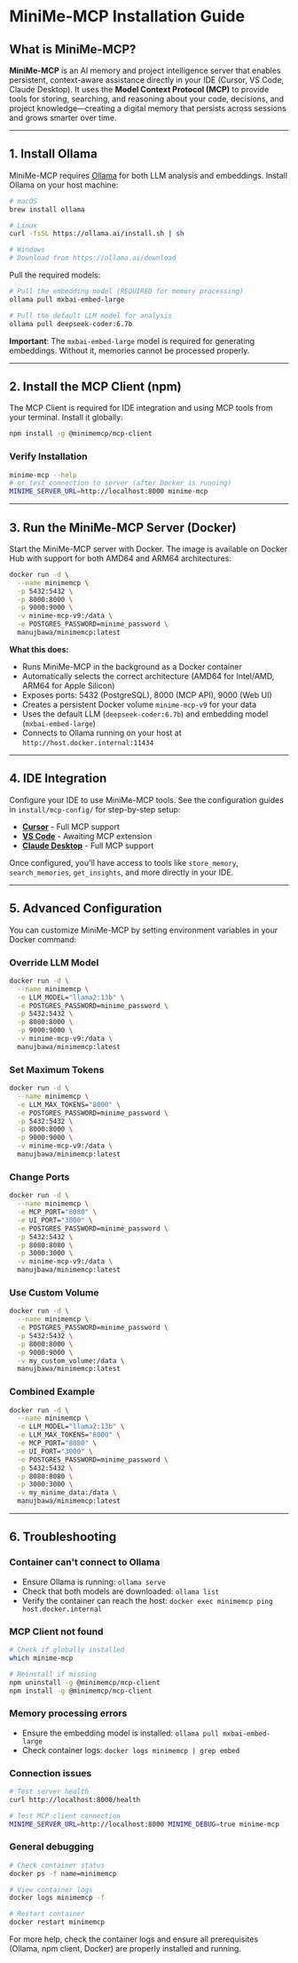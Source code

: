 # MiniMe-MCP Installation Guide

## What is MiniMe-MCP?

**MiniMe-MCP** is an AI memory and project intelligence server that enables persistent, context-aware assistance directly in your IDE (Cursor, VS Code, Claude Desktop). It uses the **Model Context Protocol (MCP)** to provide tools for storing, searching, and reasoning about your code, decisions, and project knowledge—creating a digital memory that persists across sessions and grows smarter over time.

---

## 1. Install Ollama

MiniMe-MCP requires [Ollama](https://ollama.ai/) for both LLM analysis and embeddings. Install Ollama on your host machine:

```bash
# macOS
brew install ollama

# Linux
curl -fsSL https://ollama.ai/install.sh | sh

# Windows
# Download from https://ollama.ai/download
```

Pull the required models:

```bash
# Pull the embedding model (REQUIRED for memory processing)
ollama pull mxbai-embed-large

# Pull the default LLM model for analysis
ollama pull deepseek-coder:6.7b
```

**Important**: The `mxbai-embed-large` model is required for generating embeddings. Without it, memories cannot be processed properly.

---

## 2. Install the MCP Client (npm)

The MCP Client is required for IDE integration and using MCP tools from your terminal. Install it globally:

```bash
npm install -g @minimemcp/mcp-client
```

### Verify Installation

```bash
minime-mcp --help
# or test connection to server (after Docker is running)
MINIME_SERVER_URL=http://localhost:8000 minime-mcp
```

---

## 3. Run the MiniMe-MCP Server (Docker)

Start the MiniMe-MCP server with Docker. The image is available on Docker Hub with support for both AMD64 and ARM64 architectures:

```bash
docker run -d \
  --name minimemcp \
  -p 5432:5432 \
  -p 8000:8000 \
  -p 9000:9000 \
  -v minime-mcp-v9:/data \
  -e POSTGRES_PASSWORD=minime_password \
  manujbawa/minimemcp:latest
```

**What this does:**
- Runs MiniMe-MCP in the background as a Docker container
- Automatically selects the correct architecture (AMD64 for Intel/AMD, ARM64 for Apple Silicon)
- Exposes ports: 5432 (PostgreSQL), 8000 (MCP API), 9000 (Web UI)
- Creates a persistent Docker volume `minime-mcp-v9` for your data
- Uses the default LLM (`deepseek-coder:6.7b`) and embedding model (`mxbai-embed-large`)
- Connects to Ollama running on your host at `http://host.docker.internal:11434`

---

## 4. IDE Integration

Configure your IDE to use MiniMe-MCP tools. See the configuration guides in `install/mcp-config/` for step-by-step setup:

- **[Cursor](mcp-config/cursor/README.md)** - Full MCP support
- **[VS Code](mcp-config/vscode/README.md)** - Awaiting MCP extension
- **[Claude Desktop](mcp-config/claude-code/README.md)** - Full MCP support

Once configured, you'll have access to tools like `store_memory`, `search_memories`, `get_insights`, and more directly in your IDE.

---

## 5. Advanced Configuration

You can customize MiniMe-MCP by setting environment variables in your Docker command:

### Override LLM Model
```bash
docker run -d \
  --name minimemcp \
  -e LLM_MODEL="llama2:13b" \
  -e POSTGRES_PASSWORD=minime_password \
  -p 5432:5432 \
  -p 8000:8000 \
  -p 9000:9000 \
  -v minime-mcp-v9:/data \
  manujbawa/minimemcp:latest
```

### Set Maximum Tokens
```bash
docker run -d \
  --name minimemcp \
  -e LLM_MAX_TOKENS="8000" \
  -e POSTGRES_PASSWORD=minime_password \
  -p 5432:5432 \
  -p 8000:8000 \
  -p 9000:9000 \
  -v minime-mcp-v9:/data \
  manujbawa/minimemcp:latest
```

### Change Ports
```bash
docker run -d \
  --name minimemcp \
  -e MCP_PORT="8080" \
  -e UI_PORT="3000" \
  -e POSTGRES_PASSWORD=minime_password \
  -p 5432:5432 \
  -p 8080:8080 \
  -p 3000:3000 \
  -v minime-mcp-v9:/data \
  manujbawa/minimemcp:latest
```

### Use Custom Volume
```bash
docker run -d \
  --name minimemcp \
  -e POSTGRES_PASSWORD=minime_password \
  -p 5432:5432 \
  -p 8000:8000 \
  -p 9000:9000 \
  -v my_custom_volume:/data \
  manujbawa/minimemcp:latest
```

### Combined Example
```bash
docker run -d \
  --name minimemcp \
  -e LLM_MODEL="llama2:13b" \
  -e LLM_MAX_TOKENS="8000" \
  -e MCP_PORT="8080" \
  -e UI_PORT="3000" \
  -e POSTGRES_PASSWORD=minime_password \
  -p 5432:5432 \
  -p 8080:8080 \
  -p 3000:3000 \
  -v my_minime_data:/data \
  manujbawa/minimemcp:latest
```

---

## 6. Troubleshooting

### Container can't connect to Ollama
- Ensure Ollama is running: `ollama serve`
- Check that both models are downloaded: `ollama list`
- Verify the container can reach the host: `docker exec minimemcp ping host.docker.internal`

### MCP Client not found
```bash
# Check if globally installed
which minime-mcp

# Reinstall if missing
npm uninstall -g @minimemcp/mcp-client
npm install -g @minimemcp/mcp-client
```

### Memory processing errors
- Ensure the embedding model is installed: `ollama pull mxbai-embed-large`
- Check container logs: `docker logs minimemcp | grep embed`

### Connection issues
```bash
# Test server health
curl http://localhost:8000/health

# Test MCP client connection
MINIME_SERVER_URL=http://localhost:8000 MINIME_DEBUG=true minime-mcp
```

### General debugging
```bash
# Check container status
docker ps -f name=minimemcp

# View container logs
docker logs minimemcp -f

# Restart container
docker restart minimemcp
```

For more help, check the container logs and ensure all prerequisites (Ollama, npm client, Docker) are properly installed and running.